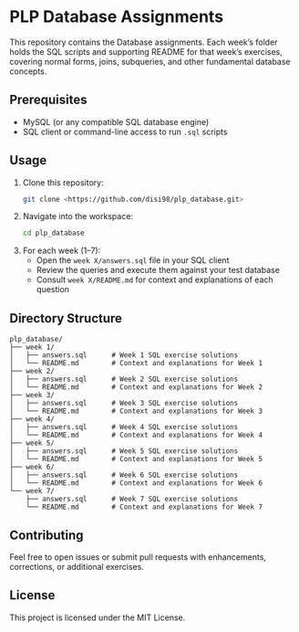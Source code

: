 # PLP Database Assignments

This repository contains the Database assignments. Each week’s folder holds the SQL scripts and supporting README for that week’s exercises, covering normal forms, joins, subqueries, and other fundamental database concepts.

## Prerequisites
- MySQL (or any compatible SQL database engine)
- SQL client or command-line access to run `.sql` scripts

## Usage
1. Clone this repository:
   ```bash
   git clone <https://github.com/disi98/plp_database.git>
   ```
2. Navigate into the workspace:
   ```bash
   cd plp_database
   ```
3. For each week (1–7):
   - Open the `week X/answers.sql` file in your SQL client
   - Review the queries and execute them against your test database
   - Consult `week X/README.md` for context and explanations of each question

## Directory Structure
```
plp_database/
├── week 1/
│   ├── answers.sql      # Week 1 SQL exercise solutions
│   └── README.md        # Context and explanations for Week 1
├── week 2/
│   ├── answers.sql      # Week 2 SQL exercise solutions
│   └── README.md        # Context and explanations for Week 2
├── week 3/
│   ├── answers.sql      # Week 3 SQL exercise solutions
│   └── README.md        # Context and explanations for Week 3
├── week 4/
│   ├── answers.sql      # Week 4 SQL exercise solutions
│   └── README.md        # Context and explanations for Week 4
├── week 5/
│   ├── answers.sql      # Week 5 SQL exercise solutions
│   └── README.md        # Context and explanations for Week 5
├── week 6/
│   ├── answers.sql      # Week 6 SQL exercise solutions
│   └── README.md        # Context and explanations for Week 6
└── week 7/
    ├── answers.sql      # Week 7 SQL exercise solutions
    └── README.md        # Context and explanations for Week 7
```

## Contributing
Feel free to open issues or submit pull requests with enhancements, corrections, or additional exercises.

## License
This project is licensed under the MIT License.

